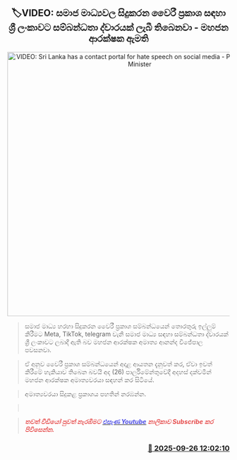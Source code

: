 <p align='center'><b><h2 align='center' title='VIDEO: Sri Lanka has a contact portal for hate speech on social media - Public Security Minister'>🏷VIDEO: සමාජ මාධ්‍යවල සිදුකරන වෛරී ප්‍රකාශ සඳහා ශ්‍රී ලංකාවට සම්බන්ධතා ද්වාරයක් ලැබී තිබෙනවා - මහජන ආරක්ෂක ඇමති</h2></b></p>
<p align='center'><img src='https://helakuru.sgp1.cdn.digitaloceanspaces.com/esana/images/lib/ananda-video-iop.jpg' width='600' alt='VIDEO: Sri Lanka has a contact portal for hate speech on social media - Public Security Minister'></p>

> සමාජ මාධ්‍ය හරහා සිදුකරන වෛරී ප්‍රකාශ සම්බන්ධයෙන් තොරතුරු ඉල්ලුම් කිරීමට Meta, TikTok, telegram වැනි සමාජ මාධ්‍ය සඳහා සම්බන්ධතා ද්වාරයක් ශ්‍රී ලංකාවට ලබාදී ඇති බව මහජන ආරක්ෂක අමාත්‍ය ආනන්ද වි‍ජේපාල පවසනවා.

> ඒ අනුව වෛරී ප්‍රකාශ සම්බන්ධයෙන් අදාළ ආයතන දැනුවත් කර, ඒවා ඉවත් කිරීමේ හැකියාව තිබෙන බවයි අද (26) පාර්ලිමේන්තුවේදී අදහස් දක්වමින් මහජන ආරක්ෂක අමාත්‍යවරයා සඳහන් කර සිටියේ.

> අමාත්‍යවරයා සිදුකළ ප්‍රකාශය පහතින් නරඹන්න.

>  

> <span style='color:#e64d4d'><em><strong>තවත් වීඩියෝ පුවත් නැරඹීමට </strong></em></span><a href='https://youtube.com/@esanamedia?si=UZCWEZmqFcpzlvdV'><span style='color:#4d4de6'><em><strong>එසැණ Youtube</strong></em></span></a><span style='color:#e64d4d'><em><strong> නාලිකාව Subscribe කර පිවිසෙන්න.</strong></em></span>



<h3 align='right'><a href='https://www.helakuru.lk/esana/p/113996/'>📅 2025-09-26 12:02:10</a></h3>
